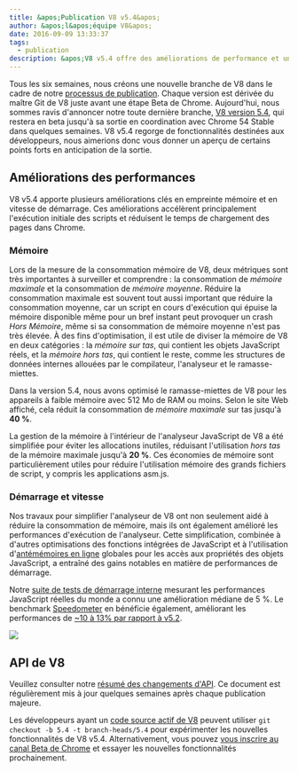 ```yaml
---
title: &apos;Publication V8 v5.4&apos;
author: &apos;l&apos;équipe V8&apos;
date: 2016-09-09 13:33:37
tags:
  - publication
description: &apos;V8 v5.4 offre des améliorations de performance et une consommation de mémoire réduite.&apos;
---
```

Tous les six semaines, nous créons une nouvelle branche de V8 dans le cadre de notre [processus de publication](/docs/release-process). Chaque version est dérivée du maître Git de V8 juste avant une étape Beta de Chrome. Aujourd'hui, nous sommes ravis d'annoncer notre toute dernière branche, [V8 version 5.4](https://chromium.googlesource.com/v8/v8.git/+log/branch-heads/5.4), qui restera en beta jusqu'à sa sortie en coordination avec Chrome 54 Stable dans quelques semaines. V8 v5.4 regorge de fonctionnalités destinées aux développeurs, nous aimerions donc vous donner un aperçu de certains points forts en anticipation de la sortie.

<!--truncate-->
## Améliorations des performances

V8 v5.4 apporte plusieurs améliorations clés en empreinte mémoire et en vitesse de démarrage. Ces améliorations accélèrent principalement l'exécution initiale des scripts et réduisent le temps de chargement des pages dans Chrome.

### Mémoire

Lors de la mesure de la consommation mémoire de V8, deux métriques sont très importantes à surveiller et comprendre : la consommation de _mémoire maximale_ et la consommation de _mémoire moyenne_. Réduire la consommation maximale est souvent tout aussi important que réduire la consommation moyenne, car un script en cours d'exécution qui épuise la mémoire disponible même pour un bref instant peut provoquer un crash _Hors Mémoire_, même si sa consommation de mémoire moyenne n'est pas très élevée. À des fins d'optimisation, il est utile de diviser la mémoire de V8 en deux catégories : la _mémoire sur tas_, qui contient les objets JavaScript réels, et la _mémoire hors tas_, qui contient le reste, comme les structures de données internes allouées par le compilateur, l'analyseur et le ramasse-miettes.

Dans la version 5.4, nous avons optimisé le ramasse-miettes de V8 pour les appareils à faible mémoire avec 512 Mo de RAM ou moins. Selon le site Web affiché, cela réduit la consommation de _mémoire maximale_ sur tas jusqu'à **40 %**.

La gestion de la mémoire à l'intérieur de l'analyseur JavaScript de V8 a été simplifiée pour éviter les allocations inutiles, réduisant l'utilisation _hors tas_ de la mémoire maximale jusqu'à **20 %**. Ces économies de mémoire sont particulièrement utiles pour réduire l'utilisation mémoire des grands fichiers de script, y compris les applications asm.js.

### Démarrage et vitesse

Nos travaux pour simplifier l'analyseur de V8 ont non seulement aidé à réduire la consommation de mémoire, mais ils ont également amélioré les performances d'exécution de l'analyseur. Cette simplification, combinée à d'autres optimisations des fonctions intégrées de JavaScript et à l'utilisation d'[antémémoires en ligne](https://fr.wikipedia.org/wiki/Ant%C3%A9m%C3%A9moire_en_ligne) globales pour les accès aux propriétés des objets JavaScript, a entraîné des gains notables en matière de performances de démarrage.

Notre [suite de tests de démarrage interne](https://www.youtube.com/watch?v=xCx4uC7mn6Y) mesurant les performances JavaScript réelles du monde a connu une amélioration médiane de 5 %. Le benchmark [Speedometer](http://browserbench.org/Speedometer/) en bénéficie également, améliorant les performances de [~10 à 13% par rapport à v5.2](https://chromeperf.appspot.com/report?sid=f5414b72e864ffaa4fd4291fa74bf3fd7708118ba534187d36113d8af5772c86&start_rev=393766&end_rev=416239).

![](/_img/v8-release-54/speedometer.png)

## API de V8

Veuillez consulter notre [résumé des changements d'API](https://docs.google.com/document/d/1g8JFi8T_oAE_7uAri7Njtig7fKaPDfotU6huOa1alds/edit). Ce document est régulièrement mis à jour quelques semaines après chaque publication majeure.

Les développeurs ayant un [code source actif de V8](/docs/source-code#using-git) peuvent utiliser `git checkout -b 5.4 -t branch-heads/5.4` pour expérimenter les nouvelles fonctionnalités de V8 v5.4. Alternativement, vous pouvez [vous inscrire au canal Beta de Chrome](https://www.google.com/chrome/browser/beta.html) et essayer les nouvelles fonctionnalités prochainement.
